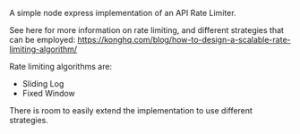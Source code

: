A simple node express implementation of an API Rate Limiter. 

See here for more information on rate limiting, and different strategies that can be employed:
https://konghq.com/blog/how-to-design-a-scalable-rate-limiting-algorithm/

Rate limiting algorithms are:
- Sliding Log
- Fixed Window

There is room to easily extend the implementation to use different strategies.
